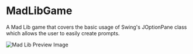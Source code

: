 # MadLibGame
A Mad Lib game that covers the basic usage of Swing's JOptionPane class which allows the user to easily create prompts.

![Mad Lib Preview Image](http://i.imgur.com/ZcWq9BB.png "Mad Lib Preview Image")
